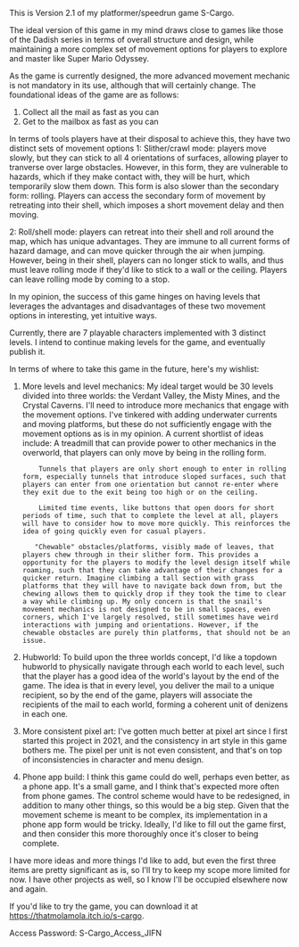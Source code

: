This is Version 2.1 of my platformer/speedrun game S-Cargo. 

The ideal version of this game in my mind draws close to games like those of the Dadish series in terms of overall structure and design, while maintaining a more complex set of movement options for players to explore and master like Super Mario Odyssey.

As the game is currently designed, the more advanced movement mechanic is not mandatory in its use, although that will certainly change. The foundational ideas of the game are as follows:

1. Collect all the mail as fast as you can
2. Get to the mailbox as fast as you can

In terms of tools players have at their disposal to achieve this, they have two distinct sets of movement options
1: Slither/crawl mode: players move slowly, but they can stick to all 4 orientations of surfaces, allowing player to tranverse over large obstacles. However, in this form, they are vulnerable to hazards, which if they make contact with, they will be hurt, which temporarily slow them down. This form is also slower than the secondary form: rolling. Players can access the secondary form of movement by retreating into their shell, which imposes a short movement delay and then moving.

2: Roll/shell mode: players can retreat into their shell and roll around the map, which has unique advantages. They are immune to all current forms of hazard damage, and can move quicker through the air when jumping. However, being in their shell, players can no longer stick to walls, and thus must leave rolling mode if they'd like to stick to a wall or the ceiling. Players can leave rolling mode by coming to a stop. 

In my opinion, the success of this game hinges on having levels that leverages the advantages and disadvantages of these two movement options in interesting, yet intuitive ways. 

Currently, there are 7 playable characters implemented with 3 distinct levels. 
I intend to continue making levels for the game, and eventually publish it. 

In terms of where to take this game in the future, here's my wishlist: 
1. More levels and level mechanics:
    My ideal target would be 30 levels divided into three worlds: the Verdant Valley, the Misty Mines, and the Crystal Caverns. I'll need to introduce more mechanics that engage with the movement options. I've tinkered with adding underwater currents and moving platforms, but these do not sufficiently engage with the movement options as is in my opinion. 
       A current shortlist of ideas include:
           A treadmill that can provide power to other mechanics in the overworld, that players can only move by being in the rolling form.
   
           Tunnels that players are only short enough to enter in rolling form, especially tunnels that introduce sloped surfaces, such that players can enter from one orientation but cannot re-enter where they exit due to the exit being too high or on the ceiling.
   
           Limited time events, like buttons that open doors for short periods of time, such that to complete the level at all, players will have to consider how to move more quickly. This reinforces the idea of going quickly even for casual players.
   
          "Chewable" obstacles/platforms, visibly made of leaves, that players chew through in their slither form. This provides a opportunity for the players to modify the level design itself while roaming, such that they can take advantage of their changes for a quicker return. Imagine climbing a tall section with grass platforms that they will have to navigate back down from, but the chewing allows them to quickly drop if they took the time to clear a way while climbing up. My only concern is that the snail's movement mechanics is not designed to be in small spaces, even corners, which I've largely resolved, still sometimes have weird interactions with jumping and orientations. However, if the chewable obstacles are purely thin platforms, that should not be an issue.
               
2. Hubworld:
   To build upon the three worlds concept, I'd like a topdown hubworld to physically navigate through each world to each level, such that the player has a good idea of the world's layout by the end of the game. The idea is that in every level, you deliver the mail to a unique recipient, so by the end of the game, players will associate the recipients of the mail to each world, forming a coherent unit of denizens in each one.
   
3. More consistent pixel art:
   I've gotten much better at pixel art since I first started this project in 2021, and the consistency in art style in this game bothers me. The pixel per unit is not even consistent, and that's on top of inconsistencies in character and menu design.
   
4. Phone app build:
   I think this game could do well, perhaps even better, as a phone app. It's a small game, and I think that's expected more often from phone games. The control scheme would have to be redesigned, in addition to many other things, so this would be a  big step. Given that the movement scheme is meant to be complex, its implementation in a phone app form would be tricky. Ideally, I'd like to fill out the game first, and then consider this more thoroughly once it's closer to being complete. 

I have more ideas and more things I'd like to add, but even the first three items are pretty significant as is, so I'll try to keep my scope more limited for now. I have other projects as well, so I know I'll be occupied elsewhere now and again.

If you'd like to try the game, you can download it at https://thatmolamola.itch.io/s-cargo. 

Access Password: S-Cargo_Access_JIFN
